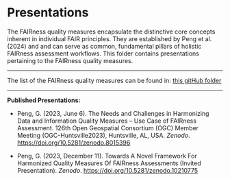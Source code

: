 
Presentations
==============

The FAIRness quality measures encapsulate the distinctive core concepts inherent in individual FAIR principles. They are established by Peng et al. (2024) and and can serve as common, fundamental pillars of holistic FAIRness assessment workflows. This folder contains presentations pertaining to the FAIRness quality measures.

---------------
The list of the FAIRness quality measures can be found in: [this gitHub folder](https://github.com/gepeng86/FAIR-QualityMeasures/tree/main/FAIR%20Quality%20Measures)


---------------------------------
**Published Presentations:**

* Peng, G. (2023, June 6). The Needs and Challenges in Harmonizing Data and Information Quality Measures – Use Case of FAIRness Assessment. 126th Open Geospatial Consortium (OGC) Member Meeting (OGC-Huntsville2023), Huntsville, AL, USA. *Zenodo*. https://doi.org/10.5281/zenodo.8015396
  
* Peng, G. (2023, December 11). Towards A Novel Framework For Harmonized Quality Measures Of FAIRness Assessments (Invited Presentation). *Zenodo*. https://doi.org/10.5281/zenodo.10210775

